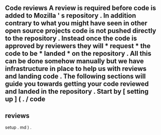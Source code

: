 #
Code
reviews
A
review
is
required
before
code
is
added
to
Mozilla
'
s
repository
.
In
addition
contrary
to
what
you
might
have
seen
in
other
open
source
projects
code
is
not
pushed
directly
to
the
repository
.
Instead
once
the
code
is
approved
by
reviewers
they
will
*
request
*
the
code
to
be
*
landed
*
on
the
repository
.
All
this
can
be
done
somehow
manually
but
we
have
infrastructure
in
place
to
help
us
with
reviews
and
landing
code
.
The
following
sections
will
guide
you
towards
getting
your
code
reviewed
and
landed
in
the
repository
.
Start
by
[
setting
up
]
(
.
/
code
-
reviews
-
setup
.
md
)
.
